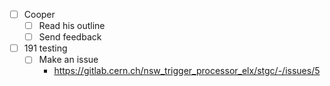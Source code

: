 - [ ] Cooper
  - [ ] Read his outline
  - [ ] Send feedback
- [ ] 191 testing
  - [ ] Make an issue
    - https://gitlab.cern.ch/nsw_trigger_processor_elx/stgc/-/issues/5
    

